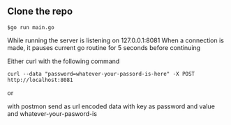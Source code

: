 ## Clone the repo

``$go run main.go``

While running the server is listening on 127.0.0.1:8081
When a connection is made, it pauses current go routine for 5 seconds before continuing

Either curl with the following command 

``curl --data "password=whatever-your-passord-is-here" -X POST http://localhost:8081``

or 

with postmon send as url encoded data with key as password and value and whatever-your-pasword-is



